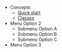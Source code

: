 * Concepts
  * [Quick start](README.md)
  * [Classes](Entity-Classes.md)
* Menu Option 2
  * Submenu Option A
  * Submenu Option B
  * Submenu Option C
* Menu Option 3
<!--stackedit_data:
eyJoaXN0b3J5IjpbMTc1NTg3NDQ1MSwxMjY2OTM5OTAwXX0=
-->